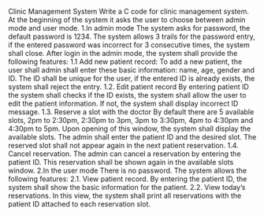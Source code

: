 Clinic Management System 
Write a C code for clinic management system. At the beginning of the system it asks the user to choose 
between admin mode and user mode. 
1.In admin mode 
  The system asks for password, the default password is 1234. The system allows 3 trails for the password 
  entry, if the entered password was incorrect for 3 consecutive times, the system shall close. After login 
  in the admin mode, the system shall provide the following features: 
     1.1 Add new patient record: 
       To add a new patient, the user shall admin shall enter these basic information: name, age, gender and 
       ID. The ID shall be unique for the user, if the entered ID is already exists, the system shall reject the 
        entry. 
     1.2. Edit patient record 
      By entering patient ID the system shall checks if the ID exists, the system shall allow the user to edit the 
      patient information. If not, the system shall display incorrect ID message. 
    1.3. Reserve a slot with the doctor 
     By default there are 5 available slots, 2pm to 2:30pm, 2:30pm to 3pm, 3pm to 3:30pm, 4pm to 4:30pm 
     and 4:30pm to 5pm. Upon opening of this window, the system shall display the available slots. The 
     admin shall enter the patient ID and the desired slot. The reserved slot shall not appear again in the next 
     patient reservation. 
    1.4. Cancel reservation. 
     The admin can cancel a reservation by entering the patient ID. This reservation shall be shown again in 
     the available slots window. 
2.In the user mode 
  There is no password. The system allows the following features: 
  2.1. View patient record. 
   By entering the patient ID, the system shall show the basic information for the patient. 
  2.2. View today’s reservations. 
   In this view, the system shall print all reservations with the patient ID attached to each reservation slot.
